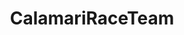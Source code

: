---
title: CalamariRaceTeam
crosslinks:
- youtubefactsbot
- motorcycles
- youtubot
- u_imguralbumbot
- shitbikes
- anti_gif_bot
- CincinnatiRiders
- Trackdays
- WTF
- pics
- motorcycle
- videos
- Roadcam
- bikesgonewild
- FZ09
- SweatyPalms
- Cyberpunk
- SuperSportMotorcycles
- FixedGearBicycle
- shittytumblrgifs
---